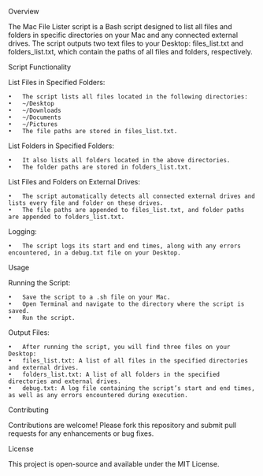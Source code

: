 Overview

The Mac File Lister script is a Bash script designed to list all files and folders in specific directories on your Mac and any connected external drives. The script outputs two text files to your Desktop: files_list.txt and folders_list.txt, which contain the paths of all files and folders, respectively.

Script Functionality

List Files in Specified Folders:
   
	•	The script lists all files located in the following directories:
	•	~/Desktop
	•	~/Downloads
	•	~/Documents
	•	~/Pictures
	•	The file paths are stored in files_list.txt.

List Folders in Specified Folders:
   
	•	It also lists all folders located in the above directories.
	•	The folder paths are stored in folders_list.txt.

List Files and Folders on External Drives:
   
	•	The script automatically detects all connected external drives and lists every file and folder on these drives.
	•	The file paths are appended to files_list.txt, and folder paths are appended to folders_list.txt.

Logging:
   
	•	The script logs its start and end times, along with any errors encountered, in a debug.txt file on your Desktop.

Usage

Running the Script:
   
	•	Save the script to a .sh file on your Mac.
	•	Open Terminal and navigate to the directory where the script is saved.
 	•	Run the script.

Output Files:
     
	•	After running the script, you will find three files on your Desktop:
	•	files_list.txt: A list of all files in the specified directories and external drives.
	•	folders_list.txt: A list of all folders in the specified directories and external drives.
	•	debug.txt: A log file containing the script’s start and end times, as well as any errors encountered during execution.

Contributing

Contributions are welcome! Please fork this repository and submit pull requests for any enhancements or bug fixes.

License 

This project is open-source and available under the MIT License.
